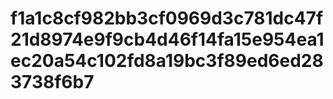 # f1a1c8cf982bb3cf0969d3c781dc47f21d8974e9f9cb4d46f14fa15e954ea1ec20a54c102fd8a19bc3f89ed6ed283738f6b7